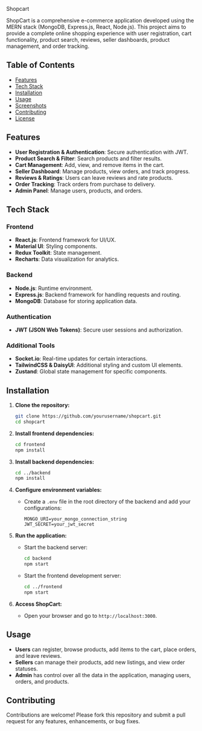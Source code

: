 Shopcart

ShopCart is a comprehensive e-commerce application developed using the MERN stack (MongoDB, Express.js, React, Node.js). This project aims to provide a complete online shopping experience with user registration, cart functionality, product search, reviews, seller dashboards, product management, and order tracking.

## Table of Contents

- [Features](#features)
- [Tech Stack](#tech-stack)
- [Installation](#installation)
- [Usage](#usage)
- [Screenshots](#screenshots)
- [Contributing](#contributing)
- [License](#license)

## Features

- **User Registration & Authentication**: Secure authentication with JWT.
- **Product Search & Filter**: Search products and filter results.
- **Cart Management**: Add, view, and remove items in the cart.
- **Seller Dashboard**: Manage products, view orders, and track progress.
- **Reviews & Ratings**: Users can leave reviews and rate products.
- **Order Tracking**: Track orders from purchase to delivery.
- **Admin Panel**: Manage users, products, and orders.

## Tech Stack

### Frontend
- **React.js**: Frontend framework for UI/UX.
- **Material UI**: Styling components.
- **Redux Toolkit**: State management.
- **Recharts**: Data visualization for analytics.

### Backend
- **Node.js**: Runtime environment.
- **Express.js**: Backend framework for handling requests and routing.
- **MongoDB**: Database for storing application data.

### Authentication
- **JWT (JSON Web Tokens)**: Secure user sessions and authorization.

### Additional Tools
- **Socket.io**: Real-time updates for certain interactions.
- **TailwindCSS & DaisyUI**: Additional styling and custom UI elements.
- **Zustand**: Global state management for specific components.

## Installation

1. **Clone the repository:**
   ```bash
   git clone https://github.com/yourusername/shopcart.git
   cd shopcart
   ```

2. **Install frontend dependencies:**
   ```bash
   cd frontend
   npm install
   ```

3. **Install backend dependencies:**
   ```bash
   cd ../backend
   npm install
   ```

4. **Configure environment variables:**
   - Create a `.env` file in the root directory of the backend and add your configurations:
     ```env
     MONGO_URI=your_mongo_connection_string
     JWT_SECRET=your_jwt_secret
     ```

5. **Run the application:**
   - Start the backend server:
     ```bash
     cd backend
     npm start
     ```
   - Start the frontend development server:
     ```bash
     cd ../frontend
     npm start
     ```

6. **Access ShopCart:**
   - Open your browser and go to `http://localhost:3000`.

## Usage

- **Users** can register, browse products, add items to the cart, place orders, and leave reviews.
- **Sellers** can manage their products, add new listings, and view order statuses.
- **Admin** has control over all the data in the application, managing users, orders, and products.

## Contributing

Contributions are welcome! Please fork this repository and submit a pull request for any features, enhancements, or bug fixes.

